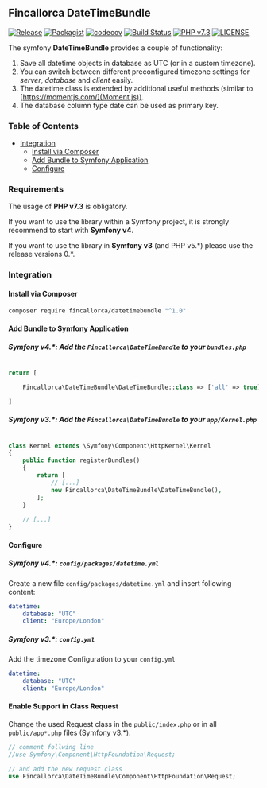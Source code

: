 ## Fincallorca DateTimeBundle

[![Release](https://img.shields.io/badge/Release-1.0.0-blue.svg?style=flat)](https://github.com/Fincallorca/DateTimeBundle/releases/tag/1.0.0)
[![Packagist](https://img.shields.io/badge/Packagist-1.0.0-blue.svg?style=flat)](https://packagist.org/packages/fincallorca/datetimebundle)
[![codecov](https://codecov.io/gh/Fincallorca/DateTimeBundle/branch/master/graph/badge.svg)](https://codecov.io/gh/Fincallorca/DateTimeBundle)
[![Build Status](https://travis-ci.org/Fincallorca/DateTimeBundle.svg?branch=master)](https://travis-ci.org/Fincallorca/DateTimeBundle)
[![PHP v7.3](https://img.shields.io/badge/PHP-≥7.3-0044aa.svg)](https://www.php.net/)
[![LICENSE](https://img.shields.io/badge/License-MIT-blue.svg?style=flat)](LICENSE)

The symfony **DateTimeBundle** provides a couple of functionality:
1. Save all datetime objects in database as UTC (or in a custom timezone).
2. You can switch between different preconfigured timezone settings for *server*, *database* and *client* easily.
3. The datetime class is extended by additional useful methods (similar to [https://momentjs.com/](Moment.js)).
4. The database column type date can be used as primary key.

### Table of Contents

* [Integration](#integration)
  * [Install via Composer](#install-via-composer)
  * [Add Bundle to Symfony Application](#add-bundle-to-symfony-application)
  * [Configure](#add-bundle-to-symfony-application)

### Requirements

The usage of **PHP v7.3** is obligatory.

If you want to use the library within a Symfony project, it is strongly recommend to start with **Symfony v4**.

If you want to use the library in **Symfony v3** (and PHP v5.\*) please use the release versions 0.\*. 

### Integration

#### Install via Composer

```bash
composer require fincallorca/datetimebundle "^1.0"
```

#### Add Bundle to Symfony Application

##### Symfony v4.*: Add the `Fincallorca\DateTimeBundle` to your `bundles.php`

```php

return [

    Fincallorca\DateTimeBundle\DateTimeBundle::class => ['all' => true],

]
```


##### Symfony v3.*: Add the `Fincallorca\DateTimeBundle` to your `app/Kernel.php`

```php

class Kernel extends \Symfony\Component\HttpKernel\Kernel
{
    public function registerBundles()
    {
        return [
            // [...]
            new Fincallorca\DateTimeBundle\DateTimeBundle(),
        ];
    }
    
    // [...]
}
```

#### Configure

##### Symfony v4.*: `config/packages/datetime.yml`

Create a new file `config/packages/datetime.yml` and insert following content:

```yaml
datetime:
    database: "UTC"
    client: "Europe/London"
```

##### Symfony v3.*: `config.yml`

Add the timezone Configuration to your `config.yml`

```yaml
datetime:
    database: "UTC"
    client: "Europe/London"
```

#### Enable Support in Class Request

Change the used Request class in the `public/index.php` or in all `public/app*.php` files (Symfony v3.*).

```php
// comment follwing line
//use Symfony\Component\HttpFoundation\Request;

// and add the new request class
use Fincallorca\DateTimeBundle\Component\HttpFoundation\Request;
```
